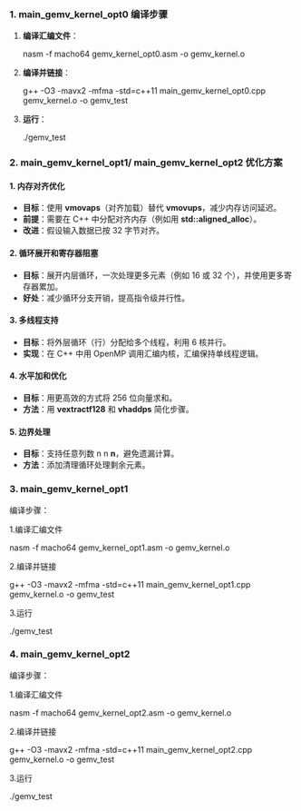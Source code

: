 ### **1. main_gemv_kernel_opt0 编译步骤**

1. **编译汇编文件**：

   nasm -f macho64 gemv_kernel_opt0.asm -o gemv_kernel.o
2. **编译并链接**：

   g++ -O3 -mavx2 -mfma -std=c++11 main_gemv_kernel_opt0.cpp  gemv_kernel.o -o gemv_test
3. **运行**：

   ./gemv_test

### **2. main_gemv_kernel_opt1/ main_gemv_kernel_opt2 优化方案**

#### **1. 内存对齐优化**

* **目标**：使用 **vmovaps**（对齐加载）替代 **vmovups**，减少内存访问延迟。
* **前提**：需要在 C++ 中分配对齐内存（例如用 **std::aligned\_alloc**）。
* **改进**：假设输入数据已按 32 字节对齐。

#### **2. 循环展开和寄存器阻塞**

* **目标**：展开内层循环，一次处理更多元素（例如 16 或 32 个），并使用更多寄存器累加。
* **好处**：减少循环分支开销，提高指令级并行性。

#### **3. 多线程支持**

* **目标**：将外层循环（行）分配给多个线程，利用 6 核并行。
* **实现**：在 C++ 中用 OpenMP 调用汇编内核，汇编保持单线程逻辑。

#### **4. 水平加和优化**

* **目标**：用更高效的方式将 256 位向量求和。
* **方法**：用 **vextractf128** 和 **vhaddps** 简化步骤。

#### **5. 边界处理**

* **目标**：支持任意列数 n n **n**，避免遗漏计算。
* **方法**：添加清理循环处理剩余元素。


### 3. main_gemv_kernel_opt1

编译步骤：

1.编译汇编文件

nasm -f macho64 gemv_kernel_opt1.asm -o gemv_kernel.o

2.编译并链接

g++ -O3 -mavx2 -mfma -std=c++11 main_gemv_kernel_opt1.cpp  gemv_kernel.o -o gemv_test

3.运行

./gemv_test

### 4. main_gemv_kernel_opt2

编译步骤：

1.编译汇编文件

nasm -f macho64 gemv_kernel_opt2.asm -o gemv_kernel.o

2.编译并链接

g++ -O3 -mavx2 -mfma -std=c++11 main_gemv_kernel_opt2.cpp  gemv_kernel.o -o gemv_test

3.运行

./gemv_test

